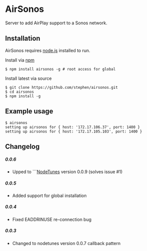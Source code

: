 AirSonos
========

Server to add AirPlay support to a Sonos network.

Installation
------------

AirSonos requires [node.js](http://nodejs.org) installed to run.

Install via [npm](https://www.npmjs.org)
```
$ npm install airsonos -g # root access for global
```

Install latest via source
```
$ git clone https://github.com/stephen/airsonos.git
$ cd airsonos
$ npm install -g
```

Example usage
-------------
```
$ airsonos
setting up airsonos for { host: '172.17.106.37', port: 1400 }
setting up airsonos for { host: '172.17.105.103', port: 1400 }
```

Changelog
---------

##### 0.0.6
- Upped to ```[NodeTunes](https://github.com/stephen/nodetunes) version 0.0.9 (solves issue #1)

##### 0.0.5
- Added support for global installation

##### 0.0.4
- Fixed EADDRINUSE re-connection bug

##### 0.0.3
- Changed to nodetunes version 0.0.7 callback pattern

